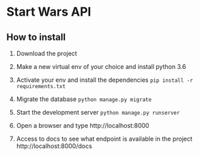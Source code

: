 # Start Wars API

## How to install
  1. Download the project
  
  2. Make a new virtual env of your choice and install python 3.6
  
  3. Activate your env and install the dependencies `pip install -r requirements.txt`
  
  4. Migrate the database `python manage.py migrate`
  
  5. Start the development server `python manage.py runserver`
  
  5. Open a browser and type http://localhost:8000
  
  6. Access to docs to see what endpoint is available in the project http://localhost:8000/docs
